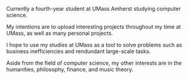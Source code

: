 Currently a fourth-year student at UMass Amherst studying computer science. 

My intentions are to upload interesting projects throughout my time at UMass, as well as many personal projects.

I hope to use my studies at UMass as a tool to solve problems such as business inefficiencies and rendundant large-scale tasks.

Aside from the field of computer science, my other interests are in the humanities, philosophy, finance, and music theory.
